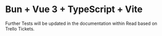 # Bun + Vue 3 + TypeScript + Vite

Further Tests will be updated in the documentation within Read based on Trello Tickets.
